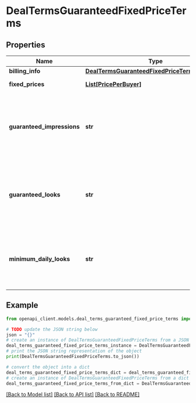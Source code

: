 # DealTermsGuaranteedFixedPriceTerms


## Properties

Name | Type | Description | Notes
------------ | ------------- | ------------- | -------------
**billing_info** | [**DealTermsGuaranteedFixedPriceTermsBillingInfo**](DealTermsGuaranteedFixedPriceTermsBillingInfo.md) |  | [optional] 
**fixed_prices** | [**List[PricePerBuyer]**](PricePerBuyer.md) | Fixed price for the specified buyer. | [optional] 
**guaranteed_impressions** | **str** | Guaranteed impressions as a percentage. This is the percentage of guaranteed looks that the buyer is guaranteeing to buy. | [optional] 
**guaranteed_looks** | **str** | Count of guaranteed looks. Required for deal, optional for product. For CPD deals, buyer changes to guaranteed_looks will be ignored. | [optional] 
**minimum_daily_looks** | **str** | Count of minimum daily looks for a CPD deal. For CPD deals, buyer should negotiate on this field instead of guaranteed_looks. | [optional] 

## Example

```python
from openapi_client.models.deal_terms_guaranteed_fixed_price_terms import DealTermsGuaranteedFixedPriceTerms

# TODO update the JSON string below
json = "{}"
# create an instance of DealTermsGuaranteedFixedPriceTerms from a JSON string
deal_terms_guaranteed_fixed_price_terms_instance = DealTermsGuaranteedFixedPriceTerms.from_json(json)
# print the JSON string representation of the object
print(DealTermsGuaranteedFixedPriceTerms.to_json())

# convert the object into a dict
deal_terms_guaranteed_fixed_price_terms_dict = deal_terms_guaranteed_fixed_price_terms_instance.to_dict()
# create an instance of DealTermsGuaranteedFixedPriceTerms from a dict
deal_terms_guaranteed_fixed_price_terms_from_dict = DealTermsGuaranteedFixedPriceTerms.from_dict(deal_terms_guaranteed_fixed_price_terms_dict)
```
[[Back to Model list]](../README.md#documentation-for-models) [[Back to API list]](../README.md#documentation-for-api-endpoints) [[Back to README]](../README.md)


